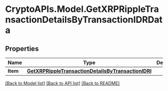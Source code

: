 # CryptoAPIs.Model.GetXRPRippleTransactionDetailsByTransactionIDRData

## Properties

Name | Type | Description | Notes
------------ | ------------- | ------------- | -------------
**Item** | [**GetXRPRippleTransactionDetailsByTransactionIDRI**](GetXRPRippleTransactionDetailsByTransactionIDRI.md) |  | 

[[Back to Model list]](../README.md#documentation-for-models) [[Back to API list]](../README.md#documentation-for-api-endpoints) [[Back to README]](../README.md)

